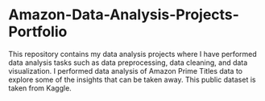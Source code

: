# Amazon-Data-Analysis-Projects-Portfolio
This repository contains my data analysis projects where I have performed data analysis tasks such as data preprocessing, data cleaning, and data visualization.
I performed data analysis of Amazon Prime Titles data to explore some of the insights that can be taken away. This public dataset is taken from Kaggle.
